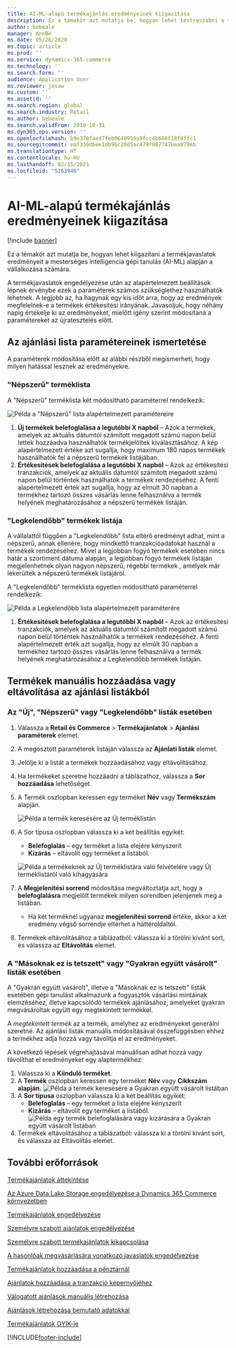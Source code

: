 ```yaml
---
title: AI-ML-alapú termékajánlás eredményeinek kiigazítása
description: Ez a témakör azt mutatja be, hogyan lehet testreszabni a termékjavaslatok eredményeit a mesterséges intelligencia gépi tanulás (AI-ML) alapján a vállalkozása számára.
author: bebeale
manager: AnnBe
ms.date: 05/26/2020
ms.topic: article
ms.prod: ''
ms.service: dynamics-365-commerce
ms.technology: ''
ms.search.form: ''
audience: Application User
ms.reviewer: josaw
ms.custom: ''
ms.assetid: ''
ms.search.region: global
ms.search.industry: Retail
ms.author: bebeale
ms.search.validFrom: 2019-10-31
ms.dyn365.ops.version: ''
ms.openlocfilehash: b9e370faed7feb0640959a9fcc4b608f18f9ffc1
ms.sourcegitcommit: eaf330dbee1db96c20d5ac479f007747bea079eb
ms.translationtype: HT
ms.contentlocale: hu-HU
ms.lasthandoff: 02/15/2021
ms.locfileid: "5263946"
---
```

# <a name="adjust-ai-ml-based-product-recommendation-results"></a>AI-ML-alapú termékajánlás eredményeinek kiigazítása


[!include [banner](includes/banner.md)]

Ez a témakör azt mutatja be, hogyan lehet kiigazítani a termékjavaslatok eredményeit a mesterséges intelligencia gépi tanulás (AI-ML) alapján a vállalkozása számára. 

A termékjavaslatok engedélyezése után az alapértelmezett beállítások lépnek érvénybe ezek a paraméterek számos szükséglethez használhatók lehetnek. A legjobb az, ha hagynak egy kis időt arra, hogy az eredmények megfelelnek-e a termékek értékesítési irányának. Javasoljuk, hogy néhány napig értékelje ki az eredményeket, mielőtt igény szerint módosítaná a paramétereket az újratesztelés előtt. 

## <a name="understanding-recommendation-list-parameters"></a>Az ajánlási lista paramétereinek ismertetése

A paraméterek módosítása előtt az alábbi részből megismerheti, hogy milyen hatással lesznek az eredményekre.

### <a name="trending-product-list"></a>"Népszerű" terméklista

A "Népszerű" terméklista két módosítható paraméterrel rendelkezik:

![Példa a "Népszerű" lista alapértelmezett paramétereire](./media/exampletrendingparameters.png)

1. **Új termékek belefoglalása a legutóbbi X napból** – Azok a termékek, amelyek az aktuális dátumtól számított megadott számú napon belül lettek hozzáadva használhatók termékjelöltek kiválasztásához. A kép alapértelmezett értéke azt sugallja, hogy maximum 180 napos termékek használhatók fel a népszerű termékek listájában.
1. **Értékesítések belefoglalása a legutóbbi X napból** – Azok az értékesítési tranzakciók, amelyek az aktuális dátumtól számított megadott számú napon belül történtek használhatók a termékek rendezéséhez. A fenti alapértelmezett érték azt sugallja, hogy az elmúlt 30 napban a termékhez tartozó összes vásárlás lenne felhasználva a termék helyének meghatározásához a népszerű termékek listáján. 

### <a name="best-selling-product-list"></a>"Legkelendőbb" termékek listája

A vállalattól függően a "Legkelendőbb" lista eltérő eredményt adhat, mint a népszerű, annak ellenére, hogy mindkettő tranzakcióadatokat használ a termékek rendezéséhez. Mivel a legjobban fogyó termékek esetében nincs határ a szortiment dátuma alapján, a legjobban fogyó termékek listáján megjelenhetnek olyan nagyon népszerű, régebbi termékek , amelyek már lekerültek a népszerű termékek listájáról. 

A "Legkelendőbb" terméklista egyetlen módosítható paraméterrel rendelkezik:

![Példa a Legkelendőbb lista alapértelmezett paraméterére](./media/examplebestsellingparameters.PNG)

1. **Értékesítések belefoglalása a legutóbbi X napból** – Azok az értékesítési tranzakciók, amelyek az aktuális dátumtól számított megadott számú napon belül történtek használhatók a termékek rendezéséhez. A fenti alapértelmezett érték azt sugallja, hogy az elmúlt 30 napban a termékhez tartozó összes vásárlás lenne felhasználva a termék helyének meghatározásához a Legkelendőbb termékek listáján. 

## <a name="manually-add-or-remove-products-from-recommendation-lists"></a>Termékek manuális hozzáadása vagy eltávolítása az ajánlási listákból

### <a name="for-new-trending-or-best-selling-lists"></a>Az "Új", "Népszerű" vagy "Legkelendőbb" listák esetében

1.  Válassza a **Retail és Commerce** > **Termékajánlatok** > **Ajánlási paraméterek** elemet.
1.  A megosztott paraméterek listáján válassza az **Ajánlati listák** elemet.
1.  Jelölje ki a listát a termékek hozzáadásához vagy eltávolításához.
1.  Ha termékeket szeretne hozzáadni a táblázathoz, válassza a **Sor hozzáadása** lehetőséget. 
1.  A Termék oszlopban keressen egy terméket **Név** vagy **Termékszám** alapján.

    ![Példa a termék keresésére az Új terméklistán](./media/examplenewlistconfiguration1.png)

1.  A Sor típusa oszlopban válassza ki a két beállítás egyikét:
    -   **Belefoglalás** – egy terméket a lista elejére kényszerít
    -   **Kizárás** – eltávolít egy terméket a listából.
    
    ![Példa a termékeknek az Új terméklistára való felvételére vagy Új terméklistáról való kihagyására](./media/examplenewlistconfiguration2.png)

1.  A **Megjelenítési sorrend** módosítása megváltoztatja azt, hogy a **belefoglalásra** megjelölt termékek milyen sorendben jelenjenek meg a listában.
    - Ha két terméknél ugyanaz **megjelenítési sorrend** értéke, akkor a két eredmény végső sorrendje eltérhet a háttéroldaltól.
1.  Termékek eltávolításához a táblázatból: válassza ki a törölni kívánt sort, és válassza az **Eltávolítás** elemet.


### <a name="for-people-also-like-or-frequently-bought-together-lists"></a>A "Másoknak ez is tetszett" vagy "Gyakran együtt vásárolt" listák esetében

A "Gyakran együtt vásárolt", illetve a "Másoknak ez is tetszett" listák esetében gépi tanulást alkalmazunk a fogyasztók vásárlási mintáinak elemzéséhez, illetve kapcsolódó termékek ajánlásához, amelyeket gyakran megvásároltak együtt egy megtekintett termékkel. 
 
A *megtekintett termék* az a termék, amelyhez az eredményeket generálni szeretné. Az ajánlási listák manuális módosításával összefüggésben ehhez a termékhez adja hozzá vagy távolítja el az eredményeket. 

A következő lépések végrehajtásával manuálisan adhat hozzá vagy távolíthat el eredményeket egy alaptermékhez:
1.  Válassza ki a **Kiinduló terméket**. 
1.  A **Termék** oszlopban keressen egy terméket **Név** vagy **Cikkszám alapján.**
![Példa a termék keresésére a Gyakran együtt vásárolt listában](./media/exampleFBTlistconfiguration1.png)
1. A **Sor típusa** oszlopban válassza ki a két beállítás egyikét:
    - **Belefoglalás** – egy terméket a lista elejére kényszerít
    - **Kizárás** – eltávolít egy terméket a listából.     
![Példa egy termék belefoglalására vagy kizárására a Gyakran együtt vásárolt listában](./media/exampleFBTlistconfiguration2.png)
1.  Termékek eltávolításához a táblázatból: válassza ki a törölni kívánt sort, és válassza az Eltávolítás elemet.


## <a name="additional-resources"></a>További erőforrások

[Termékajánlatok áttekintése](product-recommendations.md)

[Az Azure Data Lake Storage engedélyezése a Dynamics 365 Commerce környezetben](enable-adls-environment.md)

[Termékajánlatok engedélyezése](enable-product-recommendations.md)

[Személyre szabott ajánlatok engedélyezése](personalized-recommendations.md)

[Személyre szabott termékajánlatok kikapcsolása](personalization-gdpr.md)

[A hasonlóak megvásárlására vonatkozó javaslatok engedélyezése](shop-similar-looks.md)

[Termékajánlatok hozzáadása a pénztárnál](product.md)

[Ajánlatok hozzáadása a tranzakció képernyőjéhez](add-recommendations-control-pos-screen.md)

[Válogatott ajánlások manuális létrehozása](create-editorial-recommendation-lists.md)

[Ajánlások létrehozása bemutató adatokkal](product-recommendations-demo-data.md)

[Termékajánlatok GYIK-je](faq-recommendations.md)


[!INCLUDE[footer-include](../includes/footer-banner.md)]